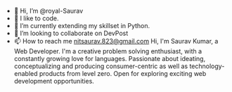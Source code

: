 - 👋 Hi, I’m @royal-Saurav
- 👀 I like to code.
- 🌱 I’m currently extending my skillset in Python.
- 💞️ I’m looking to collaborate on DevPost
- 📫 How to reach me nitsaurav.823@gmail.com
Hi, I'm Saurav Kumar, a Web Developer. I'm a creative problem solving enthusiast, with a constantly growing love for languages. Passionate about ideating, 
conceptualizing and producing consumer-centric as well as technology-enabled products from level zero. Open for exploring exciting web development opportunities.

<!---
royal-Saurav/royal-Saurav is a ✨ special ✨ repository because its `README.md` (this file) appears on your GitHub profile.
You can click the Preview link to take a look at your changes.
--->
